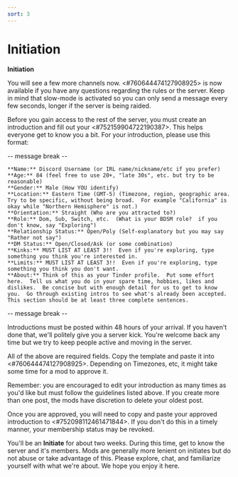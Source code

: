 ```yaml
---
sort: 3
---
```


# Initiation

**__Initiation__**

You will see a few more channels now.  <#760644474127908925> is now available if you have any questions regarding the rules or the server.  Keep in mind that slow-mode is activated so you can only send a message every few seconds, longer if the server is being raided.

Before you gain access to the rest of the server, you must create an introduction and fill out your <#752159904722190387>.  This helps everyone get to know you a bit.  For your introduction, please use this format:

-- message break --

```
**Name:** Discord Username (or IRL name/nickname/etc if you prefer)
**Age:** 84 (feel free to use 20+, "late 30s", etc. but try to be reasonable)
**Gender:** Male (How YOU identify)
**Location:** Eastern Time (GMT-5) (Timezone, region, geographic area.  Try to be specific, without being broad.  For example "California" is okay while "Northern Hemisphere" is not.)
**Orientation:** Straight (Who are you attracted to?)
**Role:** Dom, Sub, Switch, etc.  (What is your BDSM role?  if you don't know, say "Exploring")
**Relationship Status:** Open/Poly (Self-explanatory but you may say "Rather not say")
**DM Status:** Open/Closed/Ask (or some combination)
**Kinks:** MUST LIST AT LEAST 3!!  Even if you're exploring, type something you think you're interested in.
**Limits:** MUST LIST AT LEAST 3!!  Even if you're exploring, type something you think you don't want.
**About:** Think of this as your Tinder profile.  Put some effort here.  Tell us what you do in your spare time, hobbies, likes and dislikes.  Be concise but with enough detail for us to get to know you.  Go through existing intros to see what's already been accepted.  This section should be at least three complete sentences.

```

-- message break --

Introductions must be posted within 48 hours of your arrival.  If you haven't done that, we'll politely give you a server kick.  You're welcome back any time but we try to keep people active and moving in the server.

All of the above are required fields.  Copy the template and paste it into <#760644474127908925>.  Depending on Timezones, etc, it might take some time for a mod to approve it.

Remember: you are encouraged to edit your introduction as many times as you'd like but must follow the guidelines listed above.  If you create more than one post, the mods have discretion to delete your oldest post.

Once you are approved, you will need to copy and paste your approved introduction to <#752098112461471844>.  If you don't do this in a timely manner, your membership status may be revoked.  

You'll be an **Initiate** for about two weeks.  During this time, get to know the server and it's members.  Mods are generally more lenient on initiates but do not abuse or take advantage of this.  Please explore, chat, and familiarize yourself with what we're about.  We hope you enjoy it here.
